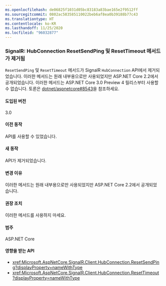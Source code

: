 ```yaml
---
ms.openlocfilehash: de06825f1031d05bc83183a83bae165e2f9512ff
ms.sourcegitcommit: 0802ac583585110022beb6af8ea0b39188b77c43
ms.translationtype: HT
ms.contentlocale: ko-KR
ms.lasthandoff: 11/25/2020
ms.locfileid: "96032877"
---
```

### <a name="signalr-hubconnection-resetsendping-and-resettimeout-methods-removed"></a>SignalR: HubConnection ResetSendPing 및 ResetTimeout 메서드가 제거됨

`ResetSendPing` 및 `ResetTimeout` 메서드가 SignalR `HubConnection` API에서 제거되었습니다. 이러한 메서드는 원래 내부용으로만 사용되었지만 ASP.NET Core 2.2에서 공개되었습니다. 이러한 메서드는 ASP.NET Core 3.0 Preview 4 릴리스부터 사용할 수 없습니다. 토론은 [dotnet/aspnetcore#8543](https://github.com/dotnet/aspnetcore/issues/8543)을 참조하세요.

#### <a name="version-introduced"></a>도입된 버전

3.0

#### <a name="old-behavior"></a>이전 동작

API를 사용할 수 있었습니다.

#### <a name="new-behavior"></a>새 동작

API가 제거되었습니다.

#### <a name="reason-for-change"></a>변경 이유

이러한 메서드는 원래 내부용으로만 사용되었지만 ASP.NET Core 2.2에서 공개되었습니다.

#### <a name="recommended-action"></a>권장 조치

이러한 메서드를 사용하지 마세요.

#### <a name="category"></a>범주

ASP.NET Core

#### <a name="affected-apis"></a>영향을 받는 API

- <xref:Microsoft.AspNetCore.SignalR.Client.HubConnection.ResetSendPing?displayProperty=nameWithType>
- <xref:Microsoft.AspNetCore.SignalR.Client.HubConnection.ResetTimeout?displayProperty=nameWithType>

<!--

#### Affected APIs

- `M:Microsoft.AspNetCore.SignalR.Client.HubConnection.ResetSendPing`
- `M:Microsoft.AspNetCore.SignalR.Client.HubConnection.ResetTimeout`

-->
